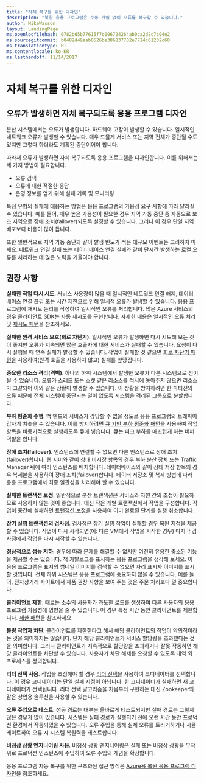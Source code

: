 ```yaml
---
title: "자체 복구를 위한 디자인"
description: "복원 응용 프로그램은 수동 개입 없이 오류를 복구할 수 있습니다."
author: MikeWasson
layout: LandingPage
ms.openlocfilehash: 0782b65b77615f7c006724264ab0ca2d2c7c04e2
ms.sourcegitcommit: b0482d49aab0526be386837702e7724c61232c60
ms.translationtype: HT
ms.contentlocale: ko-KR
ms.lasthandoff: 11/14/2017
---
```

# <a name="design-for-self-healing"></a>자체 복구를 위한 디자인

## <a name="design-your-application-to-be-self-healing-when-failures-occur"></a>오류가 발생하면 자체 복구되도록 응용 프로그램 디자인

분산 시스템에서는 오류가 발생합니다. 하드웨어 고장이 발생할 수 있습니다. 일시적인 네트워크 오류가 발생할 수 있습니다. 매우 드물게 서비스 또는 지역 전체가 중단될 수도 있지만 그렇다 하더라도 계획된 중단이어야 합니다.

따라서 오류가 발생하면 자체 복구되도록 응용 프로그램을 디자인합니다. 이를 위해서는 세 가지 방법이 필요합니다.

- 오류 검색
- 오류에 대한 적절한 응답
- 운영 정보를 얻기 위해 실패 기록 및 모니터링

특정 유형의 실패에 대응하는 방법은 응용 프로그램의 가용성 요구 사항에 따라 달라질 수 있습니다. 예를 들어, 매우 높은 가용성이 필요한 경우 지역 가동 중단 중 자동으로 보조 지역으로 장애 조치(failover)되도록 설정할 수 있습니다. 그러나 이 경우 단일 지역 배포보다 비용이 많이 듭니다. 

또한 일반적으로 지역 가동 중단과 같이 발생 빈도가 적은 대규모 이벤트는 고려하지 마세요. 네트워크 연결 실패 또는 데이터베이스 연결 실패와 같이 단시간 발생하는 로컬 오류를 처리하는 데 많은 노력을 기울여야 합니다.

## <a name="recommendations"></a>권장 사항

**실패한 작업 다시 시도**. 서비스 사용량이 많을 때 일시적인 네트워크 연결 해제, 데이터베이스 연결 끊김 또는 시간 제한으로 인해 일시적 오류가 발생할 수 있습니다. 응용 프로그램에 재시도 논리를 작성하여 일시적인 오류를 처리합니다. 많은 Azure 서비스의 경우 클라이언트 SDK는 자동 재시도를 구현합니다. 자세한 내용은 [일시적인 오류 처리][transient-fault-handling] 및 [재시도 패턴][retry]을 참조하세요.

**실패한 원격 서비스 보호(회로 차단기)**. 일시적인 오류가 발생하면 다시 시도해 보는 것이 좋지만 오류가 지속되면 많은 호출자에 대한 서비스가 실패할 수 있습니다. 요청이 다시 실행될 때 연속 실패가 발생할 수 있습니다. 작업이 실패할 것 같으면 [회로 차단기 패턴][circuit-breaker]을 사용하여(원격 호출을 사용하지 않고) 실패를 앞당깁니다.  

**중요한 리소스 격리(격벽)**. 하나의 하위 시스템에서 발생한 오류가 다른 시스템으로 전이될 수 있습니다. 오류가 스레드 또는 소켓 같은 리소스를 적시에 놓아주지 않으면 리소스가 고갈되어 이와 같은 상황이 발생할 수 있습니다. 이 상황을 방지하려면 한 파티션의 오류 때문에 전체 시스템이 중단되는 일이 없도록 시스템을 격리된 그룹으로 분할합니다.  

**부하 평준화 수행**. 백 엔드의 서비스가 감당할 수 없을 정도로 응용 프로그램의 트래픽이 갑자기 치솟을 수 있습니다. 이를 방지하려면 [큐 기반 부하 평준화 패턴][load-level]을 사용하여 작업 항목을 비동기적으로 실행하도록 큐에 넣습니다. 큐는 피크 부하를 매끄럽게 하는 버퍼 역할을 합니다. 

**장애 조치(failover)**. 인스턴스에 연결할 수 없으면 다른 인스턴스로 장애 조치(failover)합니다. 웹 서버와 같이 상태 비저장 항목의 경우 부하 분산 장치 또는 Traffic Manager 뒤에 여러 인스턴스를 배치합니다. 데이터베이스와 같이 상태 저장 항목의 경우 복제본을 사용하여 장애 조치(failover)합니다. 데이터 저장소 및 복제 방법에 따라 응용 프로그램에서 최종 일관성을 처리해야 할 수 있습니다. 

**실패한 트랜잭션 보정**. 일반적으로 분산 트랜잭션은 서비스와 자원 간의 조정이 필요하므로 사용하지 않는 것이 좋습니다. 대신 작은 개별 트랜잭션에서 작업을 구성합니다. 작업이 중간에 실패하면 [트랜잭션 보정][compensating-transactions]을 사용하여 이미 완료된 단계를 실행 취소합니다. 

**장기 실행 트랜잭션의 검사점**. 검사점은 장기 실행 작업이 실패할 경우 복원 지점을 제공할 수 있습니다. 작업이 다시 시작되면(예: 다른 VM에서 작업을 시작한 경우) 마지막 검사점에서 작업을 다시 시작할 수 있습니다.

**정상적으로 성능 저하**. 경우에 따라 문제를 해결할 수 없지만 여전히 유용한 축소된 기능을 제공할 수는 있습니다. 책 카탈로그를 표시하는 응용 프로그램을 생각해 보세요. 이 응용 프로그램은 표지의 썸네일 이미지를 검색할 수 없으면 자리 표시자 이미지를 표시할 것입니다. 전체 하위 시스템은 응용 프로그램에 중요하지 않을 수 있습니다. 예를 들어, 전자상거래 사이트에서 제품 권장 사항을 보여 주는 것은 주문 처리보다 덜 중요합니다.

**클라이언트 제한**. 때로는 소수의 사용자가 과도한 로드를 생성하여 다른 사용자의 응용 프로그램 가용성에 영향을 줄 수 있습니다. 이 경우 특정 시간 동안 클라이언트를 제한합니다. [제한 패턴][throttle]을 참조하세요.

**불량 작업자 차단**. 클라이언트를 제한한다고 해서 해당 클라이언트의 작업이 악의적이라는 것을 의미하지는 않습니다. 단지 해당 클라이언트가 서비스 할당량을 초과했다는 것을 의미합니다. 그러나 클라이언트가 지속적으로 할당량을 초과하거나 잘못 작동하면 해당 클라이언트를 차단할 수 있습니다. 사용자가 차단 해제를 요청할 수 있도록 대역 외 프로세스를 정의합니다.

**리더 선택 사용**. 작업을 조정해야 할 경우 [리더 선택][leader-election]을 사용하여 코디네이터를 선택합니다. 이 경우 코디네이터는 단일 실패 지점이 아닙니다. 한 코디네이터가 실패하면 새 코디네이터가 선택됩니다. 리더 선택 알고리즘을 처음부터 구현하는 대신 Zookeeper와 같은 상업용 솔루션을 사용할 수 있습니다.  

**오류 주입으로 테스트**. 성공 경로는 대부분 올바르게 테스트되지만 실패 경로는 그렇지 않은 경우가 많이 있습니다. 시스템은 실패 경로가 실행되기 전에 오랜 시간 동안 프로덕션 환경에서 작동되었을 수 있습니다. 오류 주입을 통해 실제 오류를 트리거하거나 시뮬레이트하여 오류 시 시스템 복원력을 테스트합니다. 

**비정상 상황 엔지니어링 사용**. 비정상 상황 엔지니어링은 실패 또는 비정상 상황을 무작위로 프로덕션 인스턴스에 주입하여 오류 주입의 개념을 확장합니다. 

응용 프로그램 자동 복구를 위한 구조화된 접근 방식은 [Azure용 복원 응용 프로그램 디자인][resiliency-overview]을 참조하세요.  

[circuit-breaker]: ../../patterns/circuit-breaker.md
[compensating-transactions]: ../../patterns/compensating-transaction.md
[leader-election]: ../../patterns/leader-election.md
[load-level]: ../../patterns/queue-based-load-leveling.md
[resiliency-overview]: ../../resiliency/index.md
[retry]: ../../patterns/retry.md
[throttle]: ../../patterns/throttling.md
[transient-fault-handling]: ../../best-practices/transient-faults.md

